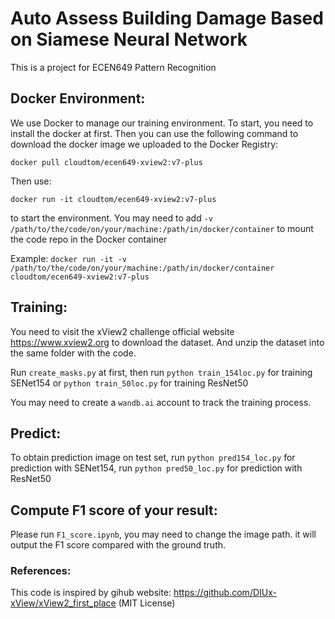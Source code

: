 # Auto Assess Building Damage Based on Siamese Neural Network

This is a project for ECEN649 Pattern Recognition

## Docker Environment:

We use Docker to manage our training environment. To start, you need to install the docker at first. Then you can use the following command to download the docker image we uploaded to the Docker Registry:

`docker pull cloudtom/ecen649-xview2:v7-plus`

Then use:

`docker run -it cloudtom/ecen649-xview2:v7-plus`

to start the environment. You may need to add  `-v /path/to/the/code/on/your/machine:/path/in/docker/container` to mount the code repo in the Docker container

Example:
`docker run -it -v /path/to/the/code/on/your/machine:/path/in/docker/container cloudtom/ecen649-xview2:v7-plus`

## Training:

You need to visit the xView2 challenge official website https://www.xview2.org to download the dataset. And unzip the dataset into the same folder with the code.

Run `create_masks.py` at first, then run `python train_154loc.py` for training SENet154 or `python train_50loc.py` for training ResNet50

You may need to create a `wandb.ai` account to track the training process.

## Predict:

To obtain prediction image on test set, run `python pred154_loc.py` for prediction with SENet154, run `python pred50_loc.py` for prediction with ResNet50


## Compute F1 score of your result:

Please run `F1_score.ipynb`, you may need to change the image path. it will output the F1 score compared with the ground truth.


### References:

This code is inspired by gihub website: https://github.com/DIUx-xView/xView2_first_place (MIT License)
